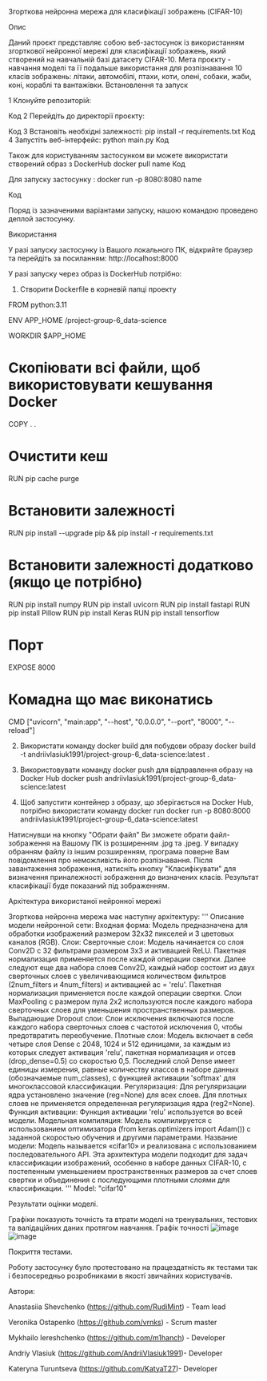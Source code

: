 Згорткова нейронна мережа для класифікації зображень (CIFAR-10)


Опис

Даний проєкт представляє собою веб-застосунок із використанням згорткової нейронної мережі для класифікації зображень, який створений на навчальній базі датасету CIFAR-10. Мета проєкту - навчання моделі та її подальше використання для розпізнавання 10 класів зображень: літаки, автомобілі, птахи, коти, олені, собаки, жаби, коні, кораблі та вантажівки.
Встановлення та запуск

 1 Клонуйте репозиторій:

Код 
 2 Перейдіть до директорії проєкту:

Код 
 3 Встановіть необхідні залежності:
pip install -r requirements.txt
Код 
 4 Запустіть веб-інтерфейс:
python main.py
Код 

Також для користуванням застосунком ви можете використати створений образ з DockerHub
docker pull  name
Код 

Для запуску застосунку :
docker run -p 8080:8080 name

Код 

Поряд із зазначеними варіантами запуску, нашою командою проведено деплой застосунку.

Використання

У разі запуску застосунку із Вашого локального ПК, відкрийте браузер та перейдіть за посиланням:
http://localhost:8000

У разі запуску через образ із DockerHub потрібно:

1. Створити Dockerfile в корневій папці проекту

FROM python:3.11

ENV APP_HOME /project-group-6_data-science

WORKDIR $APP_HOME

# Скопіювати всі файли, щоб використовувати кешування Docker
COPY .  .

# Очистити кеш
RUN pip cache purge

# Встановити залежності
RUN pip install --upgrade pip && pip install -r requirements.txt

# Встановити залежності додатково (якщо це потрібно)
RUN pip install numpy
RUN pip install uvicorn
RUN pip install fastapi
RUN pip install Pillow
RUN pip install Keras
RUN pip install tensorflow

# Порт
EXPOSE 8000

# Комадна що має виконатись
CMD ["uvicorn", "main:app", "--host", "0.0.0.0", "--port", "8000", "--reload"]

2. Використати команду docker build для побудови образу
docker build -t andriivlasiuk1991/project-group-6_data-science:latest .

3. Використовувати команду docker push для відправлення образу на Docker Hub
docker push andriivlasiuk1991/project-group-6_data-science:latest

4. Щоб запустити контейнер з образу, що зберігається на Docker Hub, потрібно використати команду docker run
docker run -p 8080:8000 andriivlasiuk1991/project-group-6_data-science:latest


Натиснувши на кнопку "Обрати файл" Ви зможете обрати файл-зображення на Вашому ПК із розширенням .jpg та .jpeg. У випадку обранням файлу із іншим розширенням, програма поверне Вам повідомлення про неможливість його розпізнавання.
Після завантаження зображення, натисніть кнопку "Класифікувати" для визначення приналежності зображення до визначених класів.
Результат класифікації буде показаний під зображенням.


Архітектура використаної нейронної мережі

Згорткова нейронна мережа має наступну архітектуру: ''' Описание модели нейронной сети: Входная форма: Модель предназначена для обработки изображений размером 32x32 пикселей и 3 цветовых каналов (RGB).
Слои:
Сверточные слои:
Модель начинается со слоя Conv2D с 32 фильтрами размером 3x3 и активацией ReLU. Пакетная нормализация применяется после каждой операции свертки. Далее следуют еще два набора слоев Conv2D, каждый набор состоит из двух сверточных слоев с увеличивающимся количеством фильтров (2num_filters и 4num_filters) и активацией ac = 'relu'. Пакетная нормализация применяется после каждой операции свертки.
Слои MaxPooling с размером пула 2x2 используются после каждого набора сверточных слоев для уменьшения пространственных размеров.
Выпадающие Dropout слои: Слои исключения включаются после каждого набора сверточных слоев с частотой исключения 0, чтобы предотвратить переобучение.
Плотные слои: Модель включает в себя четыре слоя Dense с 2048, 1024 и 512 единицами, за каждым из которых следует активация 'relu', пакетная нормализация и отсев (drop_dense=0.5) со скоростью 0,5. Последний слой Dense имеет единицы измерения, равные количеству классов в наборе данных (обозначаемые num_classes), с функцией активации 'softmax' для многоклассовой классификации.
Регуляризация: Для регуляризации ядра установлено значение (reg=None) для всех слоев. Для плотных слоев не применяется определенная регуляризация ядра (reg2=None). Функция активации: Функция активации 'relu' используется во всей модели.
Модельная компиляция: Модель компилируется с использованием оптимизатора (from keras.optimizers import Adam()) с заданной скоростью обучения и другими параметрами. Название модели: Модель называется «cifar10» и реализована с использованием последовательного API.
Эта архитектура модели подходит для задач классификации изображений, особенно в наборе данных CIFAR-10, с постепенным уменьшением пространственных размеров за счет слоев свертки и объединения с последующими плотными слоями для классификации. '''
Model: "cifar10"

Результати оцінки моделі.

Графіки показують точність та втрати моделі на тренувальних, тестових та валідаційних даних протягом навчання.
Графік точності
![image](https://github.com/RudiMint/project-group-6_data-science/assets/107996563/15a86577-8e94-48cf-8af5-bc05caf29267)
![image](https://github.com/RudiMint/project-group-6_data-science/assets/107996563/b7409486-c8c6-4a47-87b4-6f7cf925ff5e)


Покриття тестами.

Роботу застосунку було протестовано на працездатність як тестами так і безпосередньо розробниками в якості звичайних користувачів.


Автори:

Anastasiia Shevchenko (https://github.com/RudiMint) - Team lead

Veronika Ostapenko (https://github.com/vrnks) - Scrum master

Mykhailo Iereshchenko (https://github.com/m1hanch) - Developer

Andriy Vlasiuk  (https://github.com/AndriiVlasiuk1991)- Developer

Kateryna Turuntseva  (https://github.com/KatyaT27)- Developer
